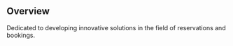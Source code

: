 ## Overview
Dedicated to developing innovative solutions in the field of reservations and bookings.
